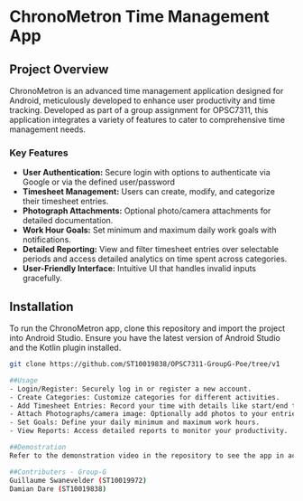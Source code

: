 # ChronoMetron Time Management App

## Project Overview

ChronoMetron is an advanced time management application designed for Android, meticulously developed to enhance user productivity and time tracking. Developed as part of a group assignment for OPSC7311, this application integrates a variety of features to cater to comprehensive time management needs.

### Key Features

- **User Authentication:** Secure login with options to authenticate via Google or via the defined user/password
- **Timesheet Management:** Users can create, modify, and categorize their timesheet entries.
- **Photograph Attachments:** Optional photo/camera attachments for detailed documentation.
- **Work Hour Goals:** Set minimum and maximum daily work goals with notifications.
- **Detailed Reporting:** View and filter timesheet entries over selectable periods and access detailed analytics on time spent across categories.
- **User-Friendly Interface:** Intuitive UI that handles invalid inputs gracefully.

## Installation

To run the ChronoMetron app, clone this repository and import the project into Android Studio. Ensure you have the latest version of Android Studio and the Kotlin plugin installed.

```bash
git clone https://github.com/ST10019838/OPSC7311-GroupG-Poe/tree/v1

##Usage
- Login/Register: Securely log in or register a new account.
- Create Categories: Customize categories for different activities.
- Add Timesheet Entries: Record your time with details like start/end times, date, description, and associated category.
- Attach Photographs/camera image: Optionally add photos to your entries.
- Set Goals: Define your daily minimum and maximum work hours.
- View Reports: Access detailed reports to monitor your productivity.

##Demostration
Refer to the demonstration video in the repository to see the app in action, showcasing all functionalities through a simulated environment.

##Contributers - Group-G
Guillaume Swanevelder (ST10019972)
Damian Dare (ST10019838)
